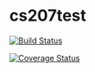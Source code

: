 # cs207test
[![Build Status](https://travis-ci.org/ZhenruWang/cs207test.svg?branch=master)](https://travis-ci.org/ZhenruWang/cs207test.svg?branch=master)

[![Coverage Status](https://codecov.io/gh/ZhenruWang/cs207test/branch/master/graph/badge.svg)](https://codecov.io/gh/ZhenruWang/cs207test)
